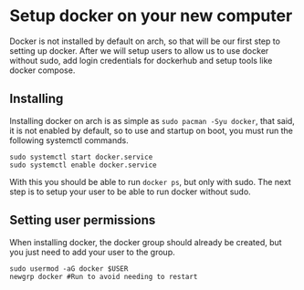 # Setup docker on your new computer
Docker is not installed by default on arch, so that will be our first step to setting up docker. After we will setup users to allow us to use docker without sudo, add login credentials for dockerhub and setup tools like docker compose.

## Installing
Installing docker on arch is as simple as `sudo pacman -Syu docker`, that said, it is not enabled by default, so to use and startup on boot, you must run the following systemctl commands.

```
sudo systemctl start docker.service
sudo systemctl enable docker.service
```
With this you should be able to run `docker ps`, but only with sudo. The next step is to setup your user to be able to run docker without sudo.

## Setting user permissions
When installing docker, the docker group should already be created, but you just need to add your user to the group.

```
sudo usermod -aG docker $USER
newgrp docker #Run to avoid needing to restart 
```
